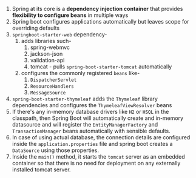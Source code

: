 1. Spring at its core is a **dependency injection container** that provides **flexibility to configure beans** in multiple ways
2. Spring boot configures applications automatically but leaves scope for overriding defaults
3. `springboot-starter-web` dependency-
	1. adds libraries such-
		1. spring-webmvc
		2. jackson-json
		3. validation-api
		4. tomcat - pulls `spring-boot-starter-tomcat` automatically
	2. configures the commonly registered `beans` like-
		1. `DispatcherServlet`
		2. `ResourceHandlers`
		3. `MessageSource`
4. `spring-boot-starter-thymeleaf` adds the `Thymeleaf` library dependencies and configures the `ThymeleafViewResolver` beans
5. If there's any in-memory database drivers like `H2` or `HSQL` in the classpath, then Spring Boot will automatically create and in-memory datasource and will register the `EntityManagerFactory` and `TransactionManager` beans automatically with sensible defaults.
6. In case of using actual database, the connection details are configured inside the `application.properties` file and spring boot creates a `DataSource` using those properties.
7. Inside the `main()` method, it starts the `tomcat` server as an embedded container so that there is no need for deployment on any externally installed tomcat server.

